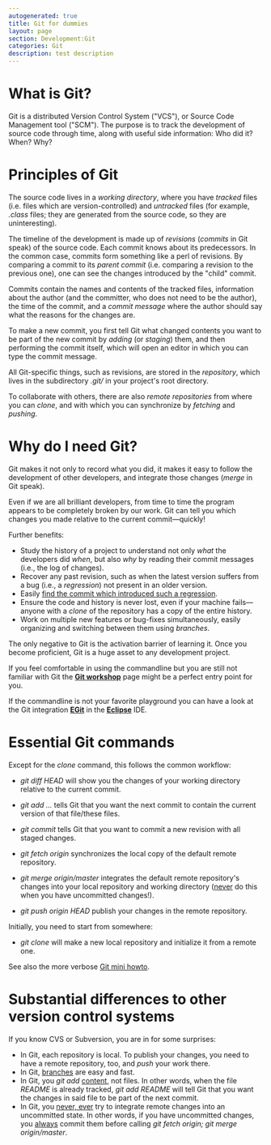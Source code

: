 ```yaml
---
autogenerated: true
title: Git for dummies
layout: page
section: Development:Git
categories: Git
description: test description
---
```





What is Git?
============

Git is a distributed Version Control System ("VCS"), or Source Code Management tool ("SCM"). The purpose is to track the development of source code through time, along with useful side information: Who did it? When? Why?

Principles of Git
=================

The source code lives in a *working directory*, where you have *tracked* files (i.e. files which are version-controlled) and *untracked* files (for example, *.class* files; they are generated from the source code, so they are uninteresting).

The timeline of the development is made up of *revisions* (*commits* in Git speak) of the source code. Each commit knows about its predecessors. In the common case, commits form something like a perl of revisions. By comparing a commit to its *parent commit* (i.e. comparing a revision to the previous one), one can see the changes introduced by the "child" commit.

Commits contain the names and contents of the tracked files, information about the author (and the committer, who does not need to be the author), the time of the commit, and a *commit message* where the author should say what the reasons for the changes are.

To make a new commit, you first tell Git what changed contents you want to be part of the new commit by *adding* (or *staging*) them, and then performing the commit itself, which will open an editor in which you can type the commit message.

All Git-specific things, such as revisions, are stored in the *repository*, which lives in the subdirectory *.git/* in your project's root directory.

To collaborate with others, there are also *remote repositories* from where you can *clone*, and with which you can synchronize by *fetching* and *pushing*.

Why do I need Git?
==================

Git makes it not only to record what you did, it makes it easy to follow the development of other developers, and integrate those changes (*merge* in Git speak).

Even if we are all brilliant developers, from time to time the program appears to be completely broken by our work. Git can tell you which changes you made relative to the current commit—quickly!

Further benefits:

-   Study the history of a project to understand not only *what* the developers did *when*, but also *why* by reading their commit messages (i.e., the log of changes).
-   Recover any past revision, such as when the latest version suffers from a bug (i.e., a *regression*) not present in an older version.
-   Easily [find the commit which introduced such a regression](/develop/git/pinpoint-regressions).
-   Ensure the code and history is never lost, even if your machine fails—anyone with a *clone* of the repository has a copy of the entire history.
-   Work on multiple new features or bug-fixes simultaneously, easily organizing and switching between them using *branches*.

The only negative to Git is the activation barrier of learning it. Once you become proficient, Git is a huge asset to any development project.

If you feel comfortable in using the commandline but you are still not familiar with Git the **[Git workshop](/develop/git/workshop)** page might be a perfect entry point for you.

If the commandline is not your favorite playground you can have a look at the Git integration **[EGit](/develop/git/eclipse)** in the **[Eclipse](/develop/imagej-in-eclipse)** IDE.

Essential Git commands
======================

Except for the *clone* command, this follows the common workflow:

-   *git diff HEAD* will show you the changes of your working directory relative to the current commit.

<!-- -->

-   *git add <file>...* tells Git that you want the next commit to contain the current version of that file/these files.

<!-- -->

-   *git commit* tells Git that you want to commit a new revision with all staged changes.

<!-- -->

-   *git fetch origin* synchronizes the local copy of the default remote repository.

<!-- -->

-   *git merge origin/master* integrates the default remote repository's changes into your local repository and working directory (<u>never</u> do this when you have uncommitted changes!).

<!-- -->

-   *git push origin HEAD* publish your changes in the remote repository.

Initially, you need to start from somewhere:

-   *git clone <URL>* will make a new local repository and initialize it from a remote one.

See also the more verbose [Git mini howto](/develop/git/mini-howto).

Substantial differences to other version control systems
========================================================

If you know CVS or Subversion, you are in for some surprises:

-   In Git, each repository is local. To publish your changes, you need to have a remote repository, too, and *push* your work there.
-   In Git, [branches](/develop/git/topic-branches) are easy and fast.
-   In Git, you *git add* <u>content</u>, not files. In other words, when the file *README* is already tracked, *git add README* will tell Git that you want the changes in said file to be part of the next commit.
-   In Git, you <u>never, ever</u> try to integrate remote changes into an uncommitted state. In other words, if you have uncommitted changes, you <u>always</u> commit them before calling *git fetch origin; git merge origin/master*.


